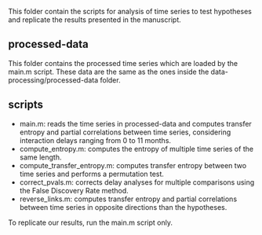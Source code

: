 This folder contain the scripts for analysis of time series to test hypotheses and replicate the results presented in the manuscript.


## processed-data
This folder contains the processed time series which are loaded by the main.m script. These data are the same as the ones inside the data-processing/processed-data folder.


## scripts
- main.m: reads the time series in processed-data and computes transfer entropy and partial correlations between time series, considering interaction delays ranging from 0 to 11 months.
- compute_entropy.m: computes the entropy of multiple time series of the same length.
- compute_transfer_entropy.m: computes transfer entropy between two time series and performs a permutation test.
- correct_pvals.m: corrects delay analyses for multiple comparisons using the False Discovery Rate method.
- reverse_links.m: computes transfer entropy and partial correlations between time series in opposite directions than the hypotheses.

To replicate our results, run the main.m script only.

